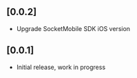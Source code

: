 ## [0.0.2]

* Upgrade SocketMobile SDK iOS version

## [0.0.1]

* Initial release, work in progress
